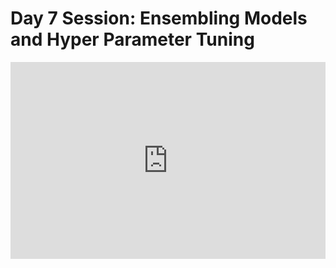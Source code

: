 <h1>Day 7 Session: Ensembling Models and Hyper Parameter Tuning</h1>
<iframe width="100%" height="315" src="https://www.youtube.com/embed/cQavBseTrQQ?list=PLKub218pIBvER9BC5wK6FH8YhmTtsZN2G" title="YouTube video player" frameborder="0" allow="accelerometer; autoplay; clipboard-write; encrypted-media; gyroscope; picture-in-picture" allowfullscreen></iframe>